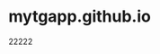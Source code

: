 # mytgapp.github.io

<!DOCTYPE html>
<html lang="en">
<head>
    <meta charset="utf-8">
    <meta name="viewport" content="width=device-width, initial-scale=1.0, minimum-scale=1.0, maximum-scale=1.0, user-scalable=no" />
    <meta http-equiv="X-UA-Compatible" content="IE=edge" />
    <title>Telegram Mini Apps Vanilla JS Sample App</title>
</head>
    <body>
        22222
</body>
</html>

